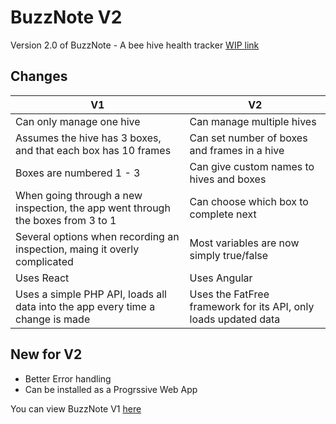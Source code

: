 # BuzzNote V2
Version 2.0 of BuzzNote - A bee hive health tracker
[WIP link](https://ryanmontville.com/bees-v2/)

## Changes
| V1 | V2 |
| -------- | ------- |
| Can only manage one hive | Can manage multiple hives   |
| Assumes the hive has 3 boxes, and that each box has 10 frames | Can set number of boxes and frames in a hive |
| Boxes are numbered 1 - 3 | Can give custom names to hives and boxes |
| When going through a new inspection, the app went through the boxes from 3 to 1 | Can choose which box to complete next |
| Several options when recording an inspection, maing it overly complicated | Most variables are now simply true/false |
| Uses React | Uses Angular |
| Uses a simple PHP API, loads all data into the app every time a change is made | Uses the FatFree framework for its API, only loads updated data |

## New for V2
* Better Error handling
* Can be installed as a Progrssive Web App

You can view BuzzNote V1 [here](https://github.com/RyanMontville/buzz-note-v1)
